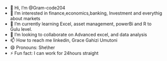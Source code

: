 - 👋 Hi, I’m @Gram-code204
- 👀 I’m interested in finance,economics,banking, Investment and everythig about markets 
- 🌱 I’m currently learning Excel, asset management, powerBi and R to Gulu level.
- 💞️ I’m looking to collaborate on Advanced excel, and data analysis
- 📫 How to reach me linkedin, Grace Gahizi Umutoni
- 😄 Pronouns: She\her 
- ⚡ Fun fact: I can work for 24hours straight

<!---
Gram-code204/Gram-code204 is a ✨ special ✨ repository because its `README.md` (this file) appears on your GitHub profile.
You can click the Preview link to take a look at your changes.
--->
